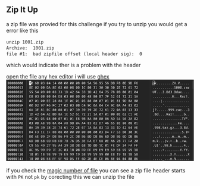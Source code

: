 ## Zip It Up

a zip file was provied for this challenge
if you try to unzip you would get a error like this 
```
unzip 1001.zip
Archive:  1001.zip
file #1:  bad zipfile offset (local header sig):  0
```
which would indicate ther is a problem with the header 

open the file any hex editor i will use [ghex](https://github.com/GNOME/ghex.git)
<img src="XiomaraCTF/Zip It Up/img/zipit_img1.png">

if you check the [magic number of file]() you can see a zip file header starts with `PK` not `pk` by corecting this we can unzip the file 
